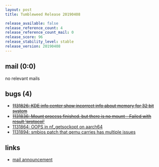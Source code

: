```yaml
---
layout: post
title: Tumbleweed Release 20190408

release_available: false
release_reference_count: 4
release_reference_count_mail: 0
release_score: 96
release_stability_level: stable
release_version: 20190408
---
```


## mail (0:0)

no relevant mails

## bugs (4)

<!--more-->

- ~~[1131826: KDE info center show incorrect info about memory for 32 bit system](https://bugzilla.opensuse.org/show_bug.cgi?id=1131826)~~
- ~~[1131836: Mount process finished, but there is no mount - Failed with result 'protocol'](https://bugzilla.opensuse.org/show_bug.cgi?id=1131836)~~
- [1131864: OOPS in nf_getsockopt on aarch64](https://bugzilla.opensuse.org/show_bug.cgi?id=1131864)
- [1131894: smbios patch that qemu carries has multiple issues](https://bugzilla.opensuse.org/show_bug.cgi?id=1131894)



## links

- [mail announcement](https://lists.opensuse.org/opensuse-factory/2019-04/msg00163.html)
